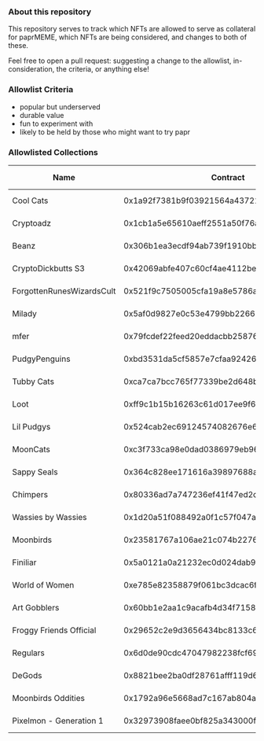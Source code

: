 ### About this repository 
This repository serves to track which NFTs are allowed to serve as collateral for paprMEME, which NFTs are being considered, and changes to both of these. 

Feel free to open a pull request: suggesting a change to the allowlist, in-consideration, the criteria, or anything else! 

### Allowlist Criteria
- popular but underserved
- durable value
- fun to experiment with
- likely to be held by those who might want to try papr

### Allowlisted Collections
| Name                      | Contract                                   | Date Added |
|---------------------------|--------------------------------------------|------------|
| Cool Cats                 | 0x1a92f7381b9f03921564a437210bb9396471050c | 2023-02-09 |
| Cryptoadz                 | 0x1cb1a5e65610aeff2551a50f76a87a7d3fb649c6 | 2023-02-09 |
| Beanz                     | 0x306b1ea3ecdf94ab739f1910bbda052ed4a9f949 | 2023-02-09 |
| CryptoDickbutts S3        | 0x42069abfe407c60cf4ae4112bedead391dba1cdb | 2023-02-09 |
| ForgottenRunesWizardsCult | 0x521f9c7505005cfa19a8e5786a9c3c9c9f5e6f42 | 2023-02-09 |
| Milady                    | 0x5af0d9827e0c53e4799bb226655a1de152a425a5 | 2023-02-09 |
| mfer                      | 0x79fcdef22feed20eddacbb2587640e45491b757f | 2023-02-09 |
| PudgyPenguins             | 0xbd3531da5cf5857e7cfaa92426877b022e612cf8 | 2023-02-09 |
| Tubby Cats                | 0xca7ca7bcc765f77339be2d648ba53ce9c8a262bd | 2023-02-09 |
| Loot                      | 0xff9c1b15b16263c61d017ee9f65c50e4ae0113d7 | 2023-02-09 |
| Lil Pudgys                | 0x524cab2ec69124574082676e6f654a18df49a048 | 2023-03-02 |
| MoonCats                  | 0xc3f733ca98e0dad0386979eb96fb1722a1a05e69 | 2023-03-02 |
| Sappy Seals               | 0x364c828ee171616a39897688a831c2499ad972ec | 2023-03-02 |
| Chimpers                  | 0x80336ad7a747236ef41f47ed2c7641828a480baa | 2023-03-02 |
| Wassies by Wassies        | 0x1d20a51f088492a0f1c57f047a9e30c9ab5c07ea | 2023-04-20 |
| Moonbirds                 | 0x23581767a106ae21c074b2276d25e5c3e136a68b | 2023-04-20 |
| Finiliar                  | 0x5a0121a0a21232ec0d024dab9017314509026480 | 2023-04-20 |
| World of Women            | 0xe785e82358879f061bc3dcac6f0444462d4b5330 | 2023-04-20 |
| Art Gobblers              | 0x60bb1e2aa1c9acafb4d34f71585d7e959f387769 | 2023-04-20 |
| Froggy Friends Official   | 0x29652c2e9d3656434bc8133c69258c8d05290f41 | 2023-04-20 |
| Regulars                  | 0x6d0de90cdc47047982238fcf69944555d27ecb25 | 2023-04-20 |
| DeGods                    | 0x8821bee2ba0df28761afff119d66390d594cd280 | 2023-04-20 |
| Moonbirds Oddities        | 0x1792a96e5668ad7c167ab804a100ce42395ce54d | 2023-04-20 |
| Pixelmon - Generation 1   | 0x32973908faee0bf825a343000fe412ebe56f802a | 2023-04-20 |
